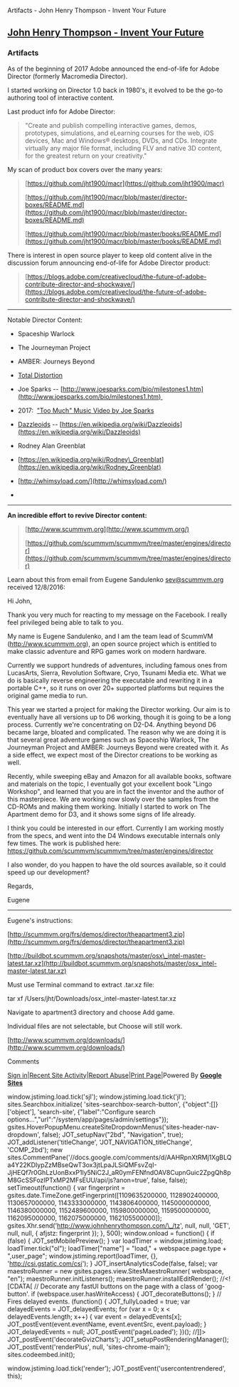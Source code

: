 Artifacts - John Henry Thompson - Invent Your Future 

[John Henry Thompson - Invent Your Future](index.html)
------------------------------------------------------

    

### Artifacts

As of the beginning of 2017 Adobe announced the end-of-life for Adobe Director (formerly Macromedia Director).

  

I started working on Director 1.0 back in 1980's, it evolved to be the go-to authoring tool of interactive content.

  

Last product info for Adobe Director:

> "Create and publish compelling interactive games, demos, prototypes, simulations, and eLearning courses for the web, iOS devices, Mac and Windows® desktops, DVDs, and CDs. Integrate virtually any major file format, including FLV and native 3D content, for the greatest return on your creativity."

  

My scan of product box covers over the many years:

> [https://github.com/jht1900/macr](https://github.com/jht1900/macr)
> 
> [https://github.com/jht1900/macr/blob/master/director-boxes/README.md](https://github.com/jht1900/macr/blob/master/director-boxes/README.md)
> 
> [https://github.com/jht1900/macr/blob/master/books/README.md](https://github.com/jht1900/macr/blob/master/books/README.md)

  

There is interest in open source player to keep old content alive in the discussion forum announcing end-of-life for Adobe Director product:

> [https://blogs.adobe.com/creativecloud/the-future-of-adobe-contribute-director-and-shockwave/](https://blogs.adobe.com/creativecloud/the-future-of-adobe-contribute-director-and-shockwave/)

  

* * *

Notable Director Content:

*   Spaceship Warlock
*   The Journeyman Project
*   AMBER: Journeys Beyond
*   [Total Distortion](https://archive.org/details/dazzeloids) 

*   Joe Sparks -- [http://www.joesparks.com/bio/milestones1.htm](http://www.joesparks.com/bio/milestones1.htm) 
*   2017:  ["Too Much" Music Video by Joe Sparks](https://youtu.be/LouJ3Utvp0s) 

*   [Dazzleoids](https://archive.org/details/dazzeloids) -- [https://en.wikipedia.org/wiki/Dazzleoids](https://en.wikipedia.org/wiki/Dazzleoids)

*   Rodney Alan Greenblat 

*   [https://en.wikipedia.org/wiki/Rodney\_Greenblat](https://en.wikipedia.org/wiki/Rodney_Greenblat)
*   [http://whimsyload.com/](http://whimsyload.com/)

*     
    

* * *

  

**An incredible effort to revive Director content:**

> [http://www.scummvm.org](http://www.scummvm.org/)
> 
> [https://github.com/scummvm/scummvm/tree/master/engines/director](https://github.com/scummvm/scummvm/tree/master/engines/director)

  

Learn about this from email from Eugene Sandulenko <sev@scummvm.org> received 12/8/2016:

  

Hi John,

  

Thank you very much for reacting to my message on the Facebook. I really feel privileged being able to talk to you.

  

My name is Eugene Sandulenko, and I am the team lead of ScummVM (http://www.scummvm.org), an open source project which is entitled to make classic adventure and RPG games work on modern hardware.

  

Currently we support hundreds of adventures, including famous ones from LucasArts, Sierra, Revolution Software, Cryo, Tsunami Media etc. What we do is basically reverse engineering the executable and rewriting it in a portable C++, so it runs on over 20+ supported platforms but requires the original game media to run.

  

This year we started a project for making the Director working. Our aim is to eventually have all versions up to D6 working, though it is going to be a long process. Currently we're concentrating on D2-D4. Anything beyond D6 became large, bloated and complicated. The reason why we are doing it is that several great adventure games such as Spaceship Warlock, The Journeyman Project and AMBER: Journeys Beyond were created with it. As a side effect, we expect most of the Director creations to be working as well.

  

Recently, while sweeping eBay and Amazon for all available books, software and materials on the topic, I eventually got your excellent book "Lingo Workshop", and learned that you are in fact the inventor and the author of this masterpiece. We are working now slowly over the samples from the CD-ROMs and making them working. Initially I started to work on The Apartment demo for D3, and it shows some signs of life already.

  

I think you could be interested in our effort. Currently I am working mostly from the specs, and went into the D4 Windows executable internals only few times. The work is published here: https://github.com/scummvm/scummvm/tree/master/engines/director

  

I also wonder, do you happen to have the old sources available, so it could speed up our development?

  

Regards,

Eugene

* * *

Eugene's instructions:

[http://scummvm.org/frs/demos/director/theapartment3.zip](http://scummvm.org/frs/demos/director/theapartment3.zip)

[http://buildbot.scummvm.org/snapshots/master/osx\_intel-master-latest.tar.xz](http://buildbot.scummvm.org/snapshots/master/osx_intel-master-latest.tar.xz)

  

Must use Terminal command to extract .tar.xz file:

tar xf /Users/jht/Downloads/osx\_intel-master-latest.tar.xz 

Navigate to apartment3 directory and choose Add game.

Individual files are not selectable, but Choose will still work.

  

[http://www.scummvm.org/downloads/](http://www.scummvm.org/downloads/)

  

  

  

  

Comments

[Sign in](https://accounts.google.com/ServiceLogin?continue=http://sites.google.com/a/johnhenrythompson.com/jht/artifacts&service=jotspot)|[Recent Site Activity](system/app/pages/recentChanges.html)|[Report Abuse](http://sites.google.com/a/johnhenrythompson.com/jht/system/app/pages/reportAbuse)|[Print Page](javascript:;)|Powered By **[Google Sites](http://sites.google.com/site)**

window.jstiming.load.tick('sjl'); window.jstiming.load.tick('jl'); sites.Searchbox.initialize( 'sites-searchbox-search-button', {"object":\[\]}\['object'\], 'search-site', {"label":"Configure search options...","url":"/system/app/pages/admin/settings"}); gsites.HoverPopupMenu.createSiteDropdownMenus('sites-header-nav-dropdown', false); JOT\_setupNav("2bd", "Navigation", true); JOT\_addListener('titleChange', 'JOT\_NAVIGATION\_titleChange', 'COMP\_2bd'); new sites.CommentPane('//docs.google.com/comments/d/AAHRpnXtRMj1XgBLQa4Y22KDIypZzMBseQwT3ox3jtLpaJLSiQMFsvZqI-JjHEQf7r0GhLzUonBxxP1ly5NiC2J\_aR0ymFENfndOAV8CupnGuic2ZpgQh8pM8GcSSFozIPTxMP2MFsEUU/api/js?anon=true', false, false); setTimeout(function() { var fingerprint = gsites.date.TimeZone.getFingerprint(\[1109635200000, 1128902400000, 1130657000000, 1143333000000, 1143806400000, 1145000000000, 1146380000000, 1152489600000, 1159800000000, 1159500000000, 1162095000000, 1162075000000, 1162105500000\]); gsites.Xhr.send('http://www.johnhenrythompson.com/\_/tz', null, null, 'GET', null, null, { afjstz: fingerprint }); }, 500); window.onload = function() { if (false) { JOT\_setMobilePreview(); } var loadTimer = window.jstiming.load; loadTimer.tick("ol"); loadTimer\["name"\] = "load," + webspace.page.type + ",user\_page"; window.jstiming.report(loadTimer, {}, 'http://csi.gstatic.com/csi'); } JOT\_insertAnalyticsCode(false, false); var maestroRunner = new gsites.pages.view.SitesMaestroRunner( webspace, "en"); maestroRunner.initListeners(); maestroRunner.installEditRender(); //<!\[CDATA\[ // Decorate any fastUI buttons on the page with a class of 'goog-button'. if (webspace.user.hasWriteAccess) { JOT\_decorateButtons(); } // Fires delayed events. (function() { JOT\_fullyLoaded = true; var delayedEvents = JOT\_delayedEvents; for (var x = 0; x < delayedEvents.length; x++) { var event = delayedEvents\[x\]; JOT\_postEvent(event.eventName, event.eventSrc, event.payload); } JOT\_delayedEvents = null; JOT\_postEvent('pageLoaded'); })(); //\]\]> JOT\_postEvent('decorateGvizCharts'); JOT\_setupPostRenderingManager(); JOT\_postEvent('renderPlus', null, 'sites-chrome-main'); sites.codeembed.init();

window.jstiming.load.tick('render'); JOT\_postEvent('usercontentrendered', this);